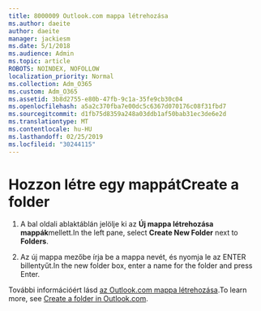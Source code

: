 ```yaml
---
title: 8000009 Outlook.com mappa létrehozása
ms.author: daeite
author: daeite
manager: jackiesm
ms.date: 5/1/2018
ms.audience: Admin
ms.topic: article
ROBOTS: NOINDEX, NOFOLLOW
localization_priority: Normal
ms.collection: Adm_O365
ms.custom: Adm_O365
ms.assetid: 3b8d2755-e80b-47fb-9c1a-35fe9cb30c04
ms.openlocfilehash: a5a2c370fba7e00dc5c6367d070176c08f31fbd7
ms.sourcegitcommit: d1fb75d8359a248a03ddb1af50bab31ec3de6e2d
ms.translationtype: MT
ms.contentlocale: hu-HU
ms.lasthandoff: 02/25/2019
ms.locfileid: "30244115"
---
```

# <a name="create-a-folder"></a><span data-ttu-id="944e6-102">Hozzon létre egy mappát</span><span class="sxs-lookup"><span data-stu-id="944e6-102">Create a folder</span></span>

1. <span data-ttu-id="944e6-103">A bal oldali ablaktáblán jelölje ki az **Új mappa létrehozása** **mappák**mellett.</span><span class="sxs-lookup"><span data-stu-id="944e6-103">In the left pane, select **Create New Folder** next to **Folders**.</span></span> 
    
2. <span data-ttu-id="944e6-104">Az új mappa mezőbe írja be a mappa nevét, és nyomja le az ENTER billentyűt.</span><span class="sxs-lookup"><span data-stu-id="944e6-104">In the new folder box, enter a name for the folder and press Enter.</span></span>
    
<span data-ttu-id="944e6-105">További információért lásd [az Outlook.com mappa létrehozása](https://go.microsoft.com/fwlink/p/?linkid=873114).</span><span class="sxs-lookup"><span data-stu-id="944e6-105">To learn more, see [Create a folder in Outlook.com](https://go.microsoft.com/fwlink/p/?linkid=873114).</span></span>
  

